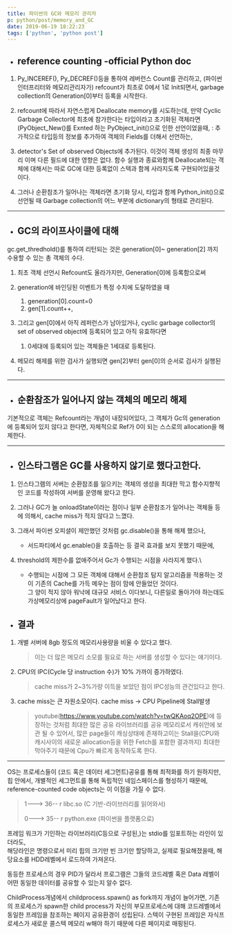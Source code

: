 ```yaml
---
title: 파이썬의 GC와 메모리 관리자
p: python/post/memory_and_GC
date: 2019-06-19 18:22:23
tags: ['python', 'python post']
---
```

- ## reference counting -official Python doc
1. Py_INCEREF(), Py_DECREF()등을 통하여 레버런스 Count를 관리하고,
(파이썬 인터프리터와 메모리관리자가)
refcount가 최초로 0에서 1로 Init되면서, garbage collection의 Generation[0]부터 등록을 시작한다.

2. refcount에 따라서 자연스럽게 Deallocate memory를 시도하는데, 만약 Cyclic Garbage Collector에 최초에 참가한다는 타입이라고 초기화된 객체라면(PyObject_New()를 Exnted 하는 PyObject_init()으로 인한 선언이었을때,
: 추가적으로 타입등의 정보를 추가하여 객체의 Fields를 더해서 선언하는,

3. detector's Set of observed Objects에 추가된다. 이것이 객체 생성의 최종 마무리 이며 다른 필드에 대한 영향은 없다. 함수 실행과 종료와함께 Deallocate되는 객체에 대해서는 따로 GC에 대한 등록없이 스텍과 함께 사라지도록 구현되어있을것이다.

4. 그러나 순환참조가 일어나는 객체라면 초기화 당시, 타입과 함께 Python_init()으로 선언될 때 Garbage collection의 어느 부분에 dictionary의 형태로 관리된다.
****
- ## GC의 라이프사이클에 대해
gc.get_thredhold()를 통하여 리턴되는 것은 generation[0]~ generation[2] 까지 수용할 수 있는 총 객체의 수다.
1. 최초 객체 선언시 Refcount도 올라가지만, Generation[0]에 등록함으로써 
2. generation에 바인딩된 이벤트가 특정 수치에 도달하였을 때 
   1. generation[0].count=0
   2. gen[1].count++,
3. 그리고 gen[0]에서 아직 레퍼런스가 남아있거나, cyclic garbage collector의 set of observed object에 등록되어 있고 아직 유효하다면
   1. 0세대에 등록되어 있는 객체들은 1세대로 등록된다.
   
4. 메모리 해제를 위한 검사가 실행되면 gen[2]부터 gen[0]의 순서로 검사가 실행된다.
****
- ## 순환참조가 일어나지 않는 객체의 메모리 해제
기본적으로 객체는 Refcount라는 개념이 내장되어있다, 그 객체가 Gc의 generation에 등록되어 있지 않다고 한다면, 자체적으로 Ref가 0이 되는 스스로의 allocation을 해제한다.
****
- ## 인스타그램은 GC를 사용하지 않기로 했다고한다.
1. 인스타그램의 서버는 순환참조를 일으키는 객체의 생성을 최대한 막고 함수지향적인 코드를 작성하여 서버를 운영해 왔다고 한다.
2. 그러나 GC가 늘 onloadState이라는 점이나 일부 순환참조가 일어나는 객체들 등에 의해서, cache miss가 적지 않다고 느꼈다.
3. 그래서 파이썬 오피셜이 제안했던 것처럼 gc.disable()을 통해 해제 했으나,
   - 서드파티에서 gc.enable()을 호출하는 등 결국 효과를 보지 못했기 때문에,
  
4. threshold의 제한수를 없애주어서 Gc가 수행되는 시점을 사라지게 했다.\
   - 수행되는 시점에 그 모든 객체에 대해서 순환참조 탐지 알고리즘을 적용하는 것이 기존의 Cache를 가득 메우는 점이 맘에 안들었던 것이다.\
   그 양이 적지 않아 워낙에 대규모 서비스 이다보니, 다른일로 돌아가야 하는데도 가상메모리상에 pageFault가 일어났다고 한다.

- ## 결과
1. 개별 서버에 8gb 정도의 메모리사용량을 비울 수 있다고 했다.
   > 이는 더 많은 메모리 소모를 필요로 하는 서버를 생성할 수 있다는 얘기이다.

2. CPU의 IPC(Cycle 당 instruction 수)가 10% 가까이 증가하였다.
    >cache miss가 2~3%가량 이득을 보았던 점이 IPC성능의 관건있다고 한다.
3. cache miss는 큰 자원소모이다. cache miss -> CPU Pipeline에 Stall발생
   > youtube(https://www.youtube.com/watch?v=twQKAoq2OPE)에 등장하는 것처럼 최대한 많은 공유 라이브러리를 공유 메모리로서 캐쉬안에 보관 될 수 있어서, 많은 page들이 캐싱상태에 존재하고이는 Stall을(CPU와 캐시사이의 새로운 allocation등을 위한 Fetch를 포함한 결과까지) 최대한 막아주기 때문에 Cpu가 빠르게 동작하도록 한다.
****

OS는 프로세스들이 (코드 혹은 데이터 세그먼트)공유를 통해 최적화를 하기 원하지만, 힙 안에서, 개별적인 세그먼트를 통해 독립적인 네임스페이스를 형성하기 때문에, reference-counted code objects는 이 이점을 가질 수 없다.

> 1---> 36-- r libc.so (C 기반-라이브러리를 읽어와서)
>
> 0---> 35-- r python.exe (파이썬을 플랫폼으로)

프레임 워크가 기인하는 라이브러리(C등으로 구성된,)는 stdio를 임포트하는 라인이 있더라도,\
해당라인은 명령으로서 미리 힙의 크기만 빈 크기만 할당하고, 실제로 필요해졌을때, 해당요소를 HDD레벨에서 로드하여 가져온다. 

동등한 프로세스의 경우 PID가 달라서 프로그램은 그들의 코드레벨 혹은 Data 레벨이 어떤 동일한 데이터를 공유할 수 있는지 알수 없다.

ChildProcess개념에서 childprocess.spawn() as fork까지 개념이 늘어가면, 기존의 프로세스가 spawn한 child process가 자신의 부모프로세스에 대해 코드레벨에서 동일한 프레임을 참조하는 페이지 공유환경이 성립된다. 스텍이 구현된 프레임은 자식프로세스가 새로운 콜스텍 메모리 w해야 하기 때문에 다른 페이지로 매핑된다.